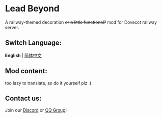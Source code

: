 # Lead Beyond

A railway-themed decoration ~~or a little functional?~~ mod for Dovecot railway server.

## Switch Language:
**English** | [简体中文](README_ZH.md)

## Mod content:
too lazy to translate, so do it yourself plz :)

## Contact us:
Join our [Discord](https://discord.gg/hvSZmxMVYU) or [QQ Group](https://jq.qq.com/?_wv=1027&k=QCpaGWUY)!
